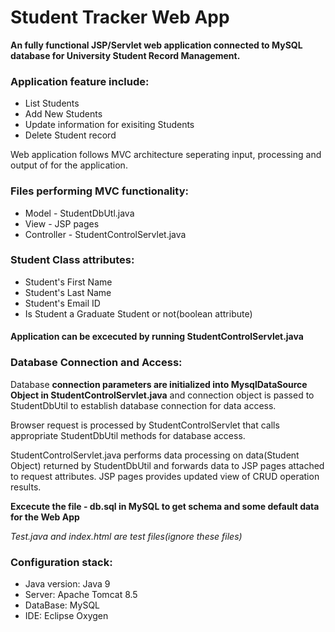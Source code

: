 # Student Tracker Web App

**An fully functional JSP/Servlet web application connected to MySQL database for University Student Record Management.**

### Application feature include:
- List Students
- Add New Students
- Update information for exisiting Students
- Delete Student record

Web application follows MVC architecture seperating input, processing and output of for the application.

### Files performing MVC functionality:
- Model - StudentDbUtl.java
- View - JSP pages
- Controller - StudentControlServlet.java

### Student Class attributes: 
- Student's First Name
- Student's Last Name
- Student's Email ID
- Is Student a Graduate Student or not(boolean attribute)

#### Application can be excecuted by running **StudentControlServlet.java**

### Database Connection and Access:

Database **connection parameters are initialized into MysqlDataSource Object in StudentControlServlet.java** and connection object is passed to
StudentDbUtil to establish database connection for data access.

Browser request is processed by StudentControlServlet that calls appropriate StudentDbUtil methods for database access.

StudentControlServlet.java performs data processing on data(Student Object) returned by StudentDbUtil and forwards data to JSP pages attached to request attributes.
JSP pages provides updated view of CRUD operation results.

**Excecute the file - db.sql in MySQL to get schema and some default data for the Web App**

*Test.java and index.html are test files(ignore these files)*

### Configuration stack:
- Java version: Java 9
- Server: Apache Tomcat 8.5
- DataBase: MySQL
- IDE: Eclipse Oxygen
